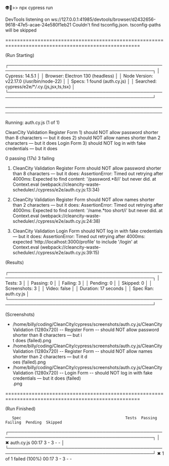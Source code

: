 👽👾>> npx cypress run

DevTools listening on ws://127.0.0.1:41985/devtools/browser/d2432656-9618-47e5-acae-24e580f1eb21
Couldn't find tsconfig.json. tsconfig-paths will be skipped

====================================================================================================

(Run Starting)

┌────────────────────────────────────────────────────────────────────────────────────────────────┐
│ Cypress: 14.5.1 │
│ Browser: Electron 130 (headless) │
│ Node Version: v22.17.0 (/usr/bin/node-22) │
│ Specs: 1 found (auth.cy.js) │
│ Searched: cypress/e2e/\*_/_.cy.{js,jsx,ts,tsx} │
└────────────────────────────────────────────────────────────────────────────────────────────────┘

────────────────────────────────────────────────────────────────────────────────────────────────────

Running: auth.cy.js (1 of 1)

CleanCity Validation
Register Form 1) should NOT allow password shorter than 8 characters — but it does 2) should NOT allow names shorter than 2 characters — but it does
Login Form 3) should NOT log in with fake credentials — but it does

0 passing (17s)
3 failing

1. CleanCity Validation
   Register Form
   should NOT allow password shorter than 8 characters — but it does:
   AssertionError: Timed out retrying after 4000ms: Expected to find content: '/password.\*8/i' but never did.
   at Context.eval (webpack://cleancity-waste-scheduler/./cypress/e2e/auth.cy.js:13:34)

2. CleanCity Validation
   Register Form
   should NOT allow names shorter than 2 characters — but it does:
   AssertionError: Timed out retrying after 4000ms: Expected to find content: '/name.\*too short/i' but never did.
   at Context.eval (webpack://cleancity-waste-scheduler/./cypress/e2e/auth.cy.js:24:38)

3. CleanCity Validation
   Login Form
   should NOT log in with fake credentials — but it does:
   AssertionError: Timed out retrying after 4000ms: expected 'http://localhost:3000/profile' to include '/login'
   at Context.eval (webpack://cleancity-waste-scheduler/./cypress/e2e/auth.cy.js:39:15)

(Results)

┌────────────────────────────────────────────────────────────────────────────────────────────────┐
│ Tests: 3 │
│ Passing: 0 │
│ Failing: 3 │
│ Pending: 0 │
│ Skipped: 0 │
│ Screenshots: 3 │
│ Video: false │
│ Duration: 17 seconds │
│ Spec Ran: auth.cy.js │
└────────────────────────────────────────────────────────────────────────────────────────────────┘

(Screenshots)

- /home/billy/coding/CleanCity/cypress/screenshots/auth.cy.js/CleanCity Validation (1280x720)
  -- Register Form -- should NOT allow password shorter than 8 characters — but i  
  t does (failed).png
- /home/billy/coding/CleanCity/cypress/screenshots/auth.cy.js/CleanCity Validation (1280x720)
  -- Register Form -- should NOT allow names shorter than 2 characters — but it d  
  oes (failed).png
- /home/billy/coding/CleanCity/cypress/screenshots/auth.cy.js/CleanCity Validation (1280x720)
  -- Login Form -- should NOT log in with fake credentials — but it does (failed)  
  .png

====================================================================================================

(Run Finished)

       Spec                                              Tests  Passing  Failing  Pending  Skipped

┌────────────────────────────────────────────────────────────────────────────────────────────────┐
│ ✖ auth.cy.js 00:17 3 - 3 - - │
└────────────────────────────────────────────────────────────────────────────────────────────────┘
✖ 1 of 1 failed (100%) 00:17 3 - 3 - -
